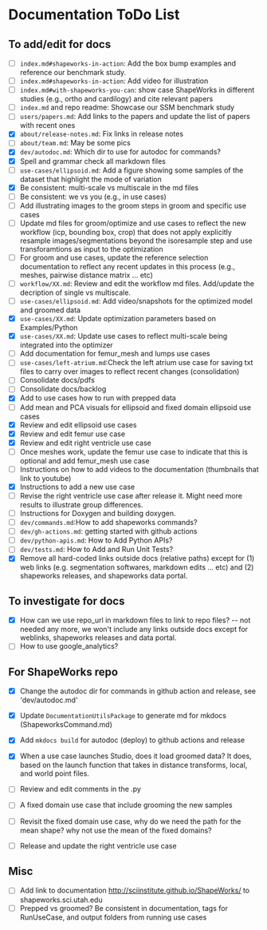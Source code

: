 # Documentation ToDo List


## To add/edit for docs

- [ ] `index.md#shapeworks-in-action`: Add the box bump examples and reference our benchmark study. 
- [ ] `index.md#shapeworks-in-action`: Add video for illustration
- [ ] `index.md#with-shapeworks-you-can`: show case ShapeWorks in different studies (e.g., ortho and cardilogy) and cite relevant papers
- [ ] `index.md` and repo readme: Showcase our SSM benchmark study
- [ ] `users/papers.md`: Add links to the papers and update the list of papers with recent ones
- [x] `about/release-notes.md`: Fix links in release notes
- [ ] `about/team.md`: May be some pics
- [x] `dev/autodoc.md`: Which dir to use for autodoc for commands? 
- [x] Spell and grammar check all markdown files 
- [ ] `use-cases/ellipsoid.md`: Add a figure showing some samples of the dataset that highlight the mode of variation
- [x] Be consistent: multi-scale vs multiscale in the md files
- [ ] Be consistent: we vs you (e.g., in use cases)
- [ ] Add illustrating images to the groom steps in groom and specific use cases
- [ ] Update md files for groom/optimize and use cases to reflect the new workflow (icp, bounding box, crop) that does not apply explicitly resample images/segmentations beyond the isoresample step and use transforamtions as input to the optimization
- [ ] For groom and use cases, update the reference selection documentation to reflect any recent updates in this process (e.g., meshes, pairwise distance matrix ... etc)
- [ ] `workflow/XX.md`: Review and edit the workflow md files. Add/update the decription of single vs multiscale.
- [ ] `use-cases/ellipsoid.md`: Add video/snapshots for the optimized model and groomed data
- [x] `use-cases/XX.md`: Update optimization parameters based on Examples/Python
- [x] `use-cases/XX.md`: Update use cases to reflect multi-scale being integrated into the optimizer
- [ ] Add documentation for femur_mesh and lumps use cases
- [ ] `use-cases/left-atrium.md`:Check the left atrium use case for saving txt files to carry over images to reflect recent changes (consolidation)
- [ ] Consolidate docs/pdfs
- [ ] Consolidate docs/backlog
- [x] Add to use cases how to run with prepped data
- [ ] Add mean and PCA visuals for ellipsoid and fixed domain ellipsoid use cases
- [x] Review and edit ellipsoid use cases
- [x] Review and edit femur use case
- [x] Review and edit right ventricle use case
- [ ] Once meshes work, update the femur use case to indicate that this is optional and add femur_mesh use case
- [ ] Instructions on how to add videos to the documentation (thumbnails that link to youtube)
- [x] Instructions to add a new use case
- [ ] Revise the right ventricle use case after release it. Might need more results to illustrate group differences.
- [ ] Instructions for Doxygen and building doxygen.
- [ ] `dev/commands.md`:How to add shapeworks commands?
- [ ] `dev/gh-actions.md`: getting started with github actions
- [ ] `dev/python-apis.md`: How to Add Python APIs?
- [ ] `dev/tests.md`: How to Add and Run Unit Tests?
- [x] Remove all hard-coded links outside docs (relative paths) except for (1) web links (e.g. segmentation softwares, markdown edits ... etc) and (2) shapeworks releases, and shapeworks data portal.

## To investigate for docs
- [x] How can we use repo_url in markdown files to link to repo files? -- not needed any more, we won't include any links outside docs except for weblinks, shapeworks releases and data portal.
- [ ] How to use google_analytics?

## For ShapeWorks repo

- [x] Change the autodoc dir for commands in github action and release, see 'dev/autodoc.md'
- [x] Update `DocumentationUtilsPackage` to generate md for mkdocs (ShapeworksCommand.md)
- [x] Add `mkdocs build` for autodoc (deploy) to github actions and release
- [x] When a use case launches Studio, does it load groomed data? It does, based on the launch function that takes in distance transforms, local, and world point files.
- [ ] Review and edit comments in the <use-case>.py
- [ ] A fixed domain use case that include grooming the new samples
- [ ] Revisit the fixed domain use case, why do we need the path for the mean shape? why not use the mean of the fixed domains?
- [ ] Release and update the right ventricle use case


## Misc
- [ ] Add link to documentation http://sciinstitute.github.io/ShapeWorks/ to shapeworks.sci.utah.edu
- [ ] Prepped vs groomed? Be consistent in documentation, tags for RunUseCase, and output folders from running use cases
